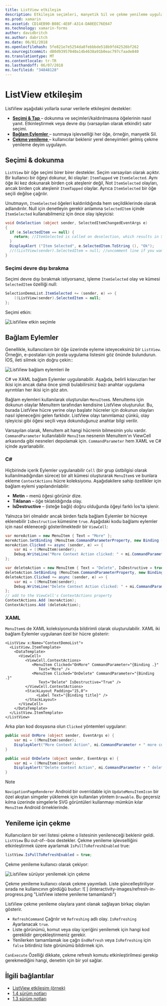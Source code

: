 ```yaml
---
title: ListView etkileşim
description: Etkileşim seçimleri, manyetik Sil ve çekme yenileme uygulayarak, ListView ekleyin.
ms.prod: xamarin
ms.assetid: CD14EB90-B08C-4E8F-A314-DA0EEC76E647
ms.technology: xamarin-forms
author: davidbritch
ms.author: dabritch
ms.date: 06/01/2018
ms.openlocfilehash: 5fe821e7e5254da8febbbde518b9fd42526bf262
ms.sourcegitcommit: d80d93957040a14b4638a91b0eac797cfaade840
ms.translationtype: MT
ms.contentlocale: tr-TR
ms.lasthandoff: 06/07/2018
ms.locfileid: "34848128"
---
```

# <a name="listview-interactivity"></a>ListView etkileşim

ListView aşağıdaki yollarla sunar verilerle etkileşimi destekler:

- [**Seçimi & Tap** ](#selectiontaps) &ndash; dokunma ve seçimleri/kaldırılmasına öğelerinin nasıl yanıt. Etkinleştirmek veya devre dışı (varsayılan olarak etkindir) satır seçimi.
- [**Bağlam Eylemler** ](#Context_Actions) &ndash; sunmaya işlevselliği her öğe, örneğin, manyetik Sil.
- [**Çekme yenileme** ](#Pull_to_Refresh) &ndash; kullanıcılar beklenir yerel deneyimleri gelmiş çekme yenileme deyim uygulayın.

<a name="selectiontaps" />

## <a name="selection--taps"></a>Seçimi & dokunma
`ListView` bir öğe seçimi birer birer destekler. Seçim varsayılan olarak açıktır. Bir kullanıcı bir öğeyi dokunur, iki olaylar: `ItemTapped` ve `ItemSelected`. Aynı öğe iki kez dokunarak birden çok ateşlenir değil, Not `ItemSelected` olayları, ancak birden çok ateşlenir `ItemTapped` olaylar. Ayrıca `ItemSelected` bir öğe seçili değilse çağrılır.

Unutmayın, `ItemSelected` öğeleri kaldırıldığında hem seçildiklerinde olarak adlandırılır. Null için denetleyin gerekir anlamına `SelectedItem` içinde `ItemSelected` kullanabilmeniz için önce olay işleyicisi:

```csharp
void OnSelection (object sender, SelectedItemChangedEventArgs e)
{
  if (e.SelectedItem == null) {
    return; //ItemSelected is called on deselection, which results in SelectedItem being set to null
  }
  DisplayAlert ("Item Selected", e.SelectedItem.ToString (), "Ok");
  //((ListView)sender).SelectedItem = null; //uncomment line if you want to disable the visual selection state.
}
```

### <a name="disabling-selection"></a>Seçimi devre dışı bırakma

Seçimi devre dışı bırakmak istiyorsanız, işleme `ItemSelected` olay ve kümesi `SelectedItem` özelliği null:

```csharp
SelectionDemoList.ItemSelected += (sender, e) => {
    ((ListView)sender).SelectedItem = null;
};
```

Seçimi etkin:

![](interactivity-images/selection-default.png "ListView etkin seçimle")

<a name="Context_Actions" />

## <a name="context-actions"></a>Bağlam Eylemler
Genellikle, kullanıcıların bir öğe üzerinde eyleme isteyeceksiniz bir `ListView`. Örneğin, e-postaları için posta uygulama listesini göz önünde bulundurun. İOS, ileti silmek için doğru çekin::

![](interactivity-images/context-default.png "ListView bağlam eylemleri ile")

C# ve XAML bağlam Eylemler uygulanabilir. Aşağıda, belirli kılavuzları her ikisi için ancak daha önce şimdi bulabilirsiniz bazı anahtar uygulama ayrıntıları her ikisi için göz atın.

Bağlam eylemleri kullanılarak oluşturulan `MenuItem`s. MenuItems için dokunun olaylar MenuItem tarafından kendisine ListView oluşturulur. Bu, burada ListView hücre yerine olayı başlatır hücreler için dokunun olayları nasıl işleneceğini gelen farklıdır. ListView olayı tanımlamaz çünkü, olay işleyicisi gibi öğesi seçili veya dokunduğunuz anahtar bilgi verilir.

Varsayılan olarak, MenuItem ait hangi hücrenin bilmesinin yolu vardır. `CommandParameter` kullanılabilir `MenuItem` nesnenin MenuItem'ın ViewCell arkasında gibi nesneleri depolamak için. `CommandParameter` hem XAML ve C# içinde ayarlanabilir.

### <a name="c"></a>C#  

Hiçbirinde içerik Eylemler uygulanabilir `Cell` (bir grup üstbilgisi olarak kullanılmadığından sürece) bir alt kümesi oluşturarak `MenuItem`s ve bunlara ekleme `ContextActions` hücre koleksiyonu. Aşağıdakilere sahip özellikler için bağlam eylemi yapılandırılabilir:

* **Metin** &ndash; menü öğesi görünür dize.
* **Tıklanan** &ndash; öğe tıklatıldığında olay.
* **IsDestructive** &ndash; (isteğe bağlı) doğru olduğunda öğeyi farklı İos'ta işlenir.

Yalnızca biri olmalıdır ancak birden fazla bağlam Eylemler bir hücreye eklenebilir `IsDestructive` kümesine `true`. Aşağıdaki kodu bağlamı eylemler için nasıl ekleneceği gösterilmektedir bir `ViewCell`:

```csharp
var moreAction = new MenuItem { Text = "More" };
moreAction.SetBinding (MenuItem.CommandParameterProperty, new Binding ("."));
moreAction.Clicked += async (sender, e) => {
    var mi = ((MenuItem)sender);
    Debug.WriteLine("More Context Action clicked: " + mi.CommandParameter);
};

var deleteAction = new MenuItem { Text = "Delete", IsDestructive = true }; // red background
deleteAction.SetBinding (MenuItem.CommandParameterProperty, new Binding ("."));
deleteAction.Clicked += async (sender, e) => {
    var mi = ((MenuItem)sender);
    Debug.WriteLine("Delete Context Action clicked: " + mi.CommandParameter);
};
// add to the ViewCell's ContextActions property
ContextActions.Add (moreAction);
ContextActions.Add (deleteAction);
```

### <a name="xaml"></a>XAML

`MenuItem`s de XAML koleksiyonunda bildirimli olarak oluşturulabilir. XAML iki bağlam Eylemler uygulanan özel bir hücre gösterir:

```xaml
<ListView x:Name="ContextDemoList">
  <ListView.ItemTemplate>
    <DataTemplate>
      <ViewCell>
         <ViewCell.ContextActions>
            <MenuItem Clicked="OnMore" CommandParameter="{Binding .}"
               Text="More" />
            <MenuItem Clicked="OnDelete" CommandParameter="{Binding .}"
               Text="Delete" IsDestructive="True" />
         </ViewCell.ContextActions>
         <StackLayout Padding="15,0">
              <Label Text="{Binding title}" />
         </StackLayout>
      </ViewCell>
    </DataTemplate>
  </ListView.ItemTemplate>
</ListView>
```

Arka plan kod dosyasına olun `Clicked` yöntemleri uygulanır:

```csharp
public void OnMore (object sender, EventArgs e) {
    var mi = ((MenuItem)sender);
    DisplayAlert("More Context Action", mi.CommandParameter + " more context action", "OK");
}

public void OnDelete (object sender, EventArgs e) {
    var mi = ((MenuItem)sender);
    DisplayAlert("Delete Context Action", mi.CommandParameter + " delete context action", "OK");
}
```

> [!NOTE]
> `NavigationPageRenderer` Android bir overridable için `UpdateMenuItemIcon` bir özel akıştan simgeler yüklemek için kullanılan yöntem `Drawable`. Bu geçersiz kılma üzerinde simgelerle SVG görüntüleri kullanmayı mümkün kılar `MenuItem` Android örneklerinde.

<a name="Pull_to_Refresh" />

## <a name="pull-to-refresh"></a>Yenileme için çekme
Kullanıcıların bir veri listesi çekme o listesinin yenileneceği beklenir geldi. `ListView` Bu out-of--box destekler. Çekme yenileme işlevselliğini etkinleştirmek üzere ayarlamak `IsPullToRefreshEnabled` true:

```csharp
listView.IsPullToRefreshEnabled = true;
```

Çekme yenileme kullanıcı olarak çekiyor:

![](interactivity-images/refresh-start.png "ListView sürüyor yenilemek için çekme")

Çekme yenileme kullanıcı olarak çekme yayımladı. Liste güncelleştiriliyor sırada ne kullanıcının gördüğü budur: ![ ] (interactivity-images/refresh-in-progress.png "ListView isteme yenileme tamamlandı")

ListView çekme yenileme olaylara yanıt olanak sağlayan birkaç olayları gösterir.

-  `RefreshCommand` Çağrılır ve `Refreshing` adlı olay. `IsRefreshing` Ayarlanacak `true`.
-  Liste görünümü, komut veya olay içeriğini yenilemek için hangi kod gereklidir gerçekleştirmeniz gerekir.
-  Yenilerken tamamlamak ise çağrı `EndRefresh` veya `IsRefreshing` için `false` bitirdiniz liste görünümü bildirmek için.

`CanExecute` Özelliği dikkate, çekme refresh komutu etkinleştirilmesi gerekip gerekmediğini hangi, denetim için bir yol sağlar.



## <a name="related-links"></a>İlgili bağlantılar

- [ListView etkileşim (örnek)](https://developer.xamarin.com/samples/xamarin-forms/UserInterface/ListView/interactivity)
- [1.4 sürüm notları](http://forums.xamarin.com/discussion/35451/xamarin-forms-1-4-0-released/)
- [1.3 sürüm notları](http://forums.xamarin.com/discussion/29934/xamarin-forms-1-3-0-released/)
